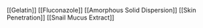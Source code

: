 [[Gelatin]]
[[Fluconazole]]
[[Amorphous Solid Dispersion]]
[[Skin Penetration]]
[[Snail Mucus Extract]]
